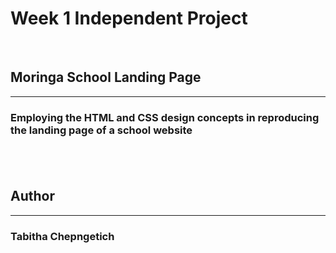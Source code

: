 # Week 1 Independent Project 
&nbsp;
##  Moringa School Landing Page
---

### Employing the HTML and CSS design concepts in reproducing the landing page of a school website
&nbsp;
&nbsp;
---

## Author
---

### Tabitha Chepngetich